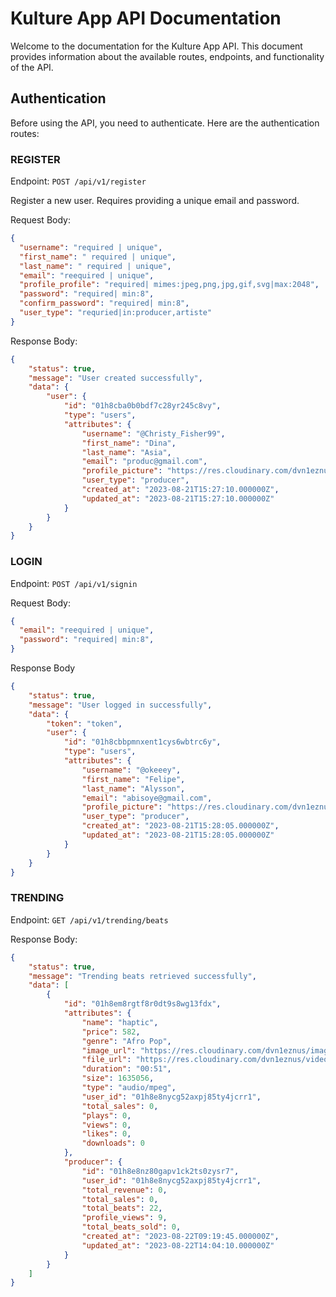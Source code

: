 # Kulture App API Documentation

Welcome to the documentation for the Kulture App API. This document provides information about the available routes, endpoints, and functionality of the API.

## Authentication

Before using the API, you need to authenticate. Here are the authentication routes:

### REGISTER

Endpoint: `POST /api/v1/register`

Register a new user. Requires providing a unique email and password.

Request Body:

```json
{
  "username": "required | unique",
  "first_name": " required | unique",
  "last_name": " required | unique",
  "email": "reequired | unique",
  "profile_profile": "required| mimes:jpeg,png,jpg,gif,svg|max:2048",
  "password": "required| min:8",
  "confirm_password": "required| min:8",
  "user_type": "requried|in:producer,artiste"
}
```

Response Body:

```json
{
    "status": true,
    "message": "User created successfully",
    "data": {
        "user": {
            "id": "01h8cba0b0bdf7c28yr245c8vy",
            "type": "users",
            "attributes": {
                "username": "@Christy_Fisher99",
                "first_name": "Dina",
                "last_name": "Asia",
                "email": "produc@gmail.com",
                "profile_picture": "https://res.cloudinary.com/dvn1eznus/image/upload/v1692631628/profileImages/bdompoxhgoqbgsc0g3z4.jpg",
                "user_type": "producer",
                "created_at": "2023-08-21T15:27:10.000000Z",
                "updated_at": "2023-08-21T15:27:10.000000Z"
            }
        }
    }
}
```

### LOGIN

Endpoint: `POST /api/v1/signin`

Request Body:

```json
{
  "email": "reequired | unique",
  "password": "required| min:8",
}
```
Response Body

```json
{
    "status": true,
    "message": "User logged in successfully",
    "data": {
        "token": "token",
        "user": {
            "id": "01h8cbbpmnxent1cys6wbtrc6y",
            "type": "users",
            "attributes": {
                "username": "@okeeey",
                "first_name": "Felipe",
                "last_name": "Alysson",
                "email": "abisoye@gmail.com",
                "profile_picture": "https://res.cloudinary.com/dvn1eznus/image/upload/v1692631684/profileImages/acqn3droaneqmfecb5gk.jpg",
                "user_type": "producer",
                "created_at": "2023-08-21T15:28:05.000000Z",
                "updated_at": "2023-08-21T15:28:05.000000Z"
            }
        }
    }
}
```
### TRENDING

Endpoint: `GET /api/v1/trending/beats`

Response Body:

```json
{
    "status": true,
    "message": "Trending beats retrieved successfully",
    "data": [
        {
            "id": "01h8em8rgtf8r0dt9s8wg13fdx",
            "attributes": {
                "name": "haptic",
                "price": 582,
                "genre": "Afro Pop",
                "image_url": "https://res.cloudinary.com/dvn1eznus/image/upload/v1692708124/beatsImages/htgyamojwfpe3xevpoxo.jpg",
                "file_url": "https://res.cloudinary.com/dvn1eznus/video/upload/v1692708134/beatsAudios/norrmwqnbb8h1zieypag.mp3",
                "duration": "00:51",
                "size": 1635056,
                "type": "audio/mpeg",
                "user_id": "01h8e8nycg52axpj85ty4jcrr1",
                "total_sales": 0,
                "plays": 0,
                "views": 0,
                "likes": 0,
                "downloads": 0
            },
            "producer": {
                "id": "01h8e8nz80gapv1ck2ts0zysr7",
                "user_id": "01h8e8nycg52axpj85ty4jcrr1",
                "total_revenue": 0,
                "total_sales": 0,
                "total_beats": 22,
                "profile_views": 9,
                "total_beats_sold": 0,
                "created_at": "2023-08-22T09:19:45.000000Z",
                "updated_at": "2023-08-22T14:04:10.000000Z"
            }
        }
    ]
}